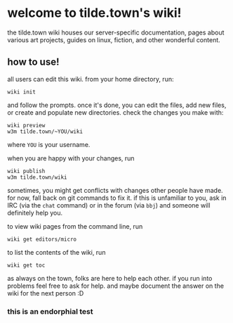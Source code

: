 # welcome to tilde.town's wiki!

the tilde.town wiki houses our server-specific documentation, pages about
various art projects, guides on linux, fiction, and other wonderful content.

## how to use!

all users can edit this wiki. from your home directory, run:

```
wiki init
```

and follow the prompts. once it's done, you can edit the files, add new files,
or create and populate new directories. check the changes you make with:

    wiki preview
    w3m tilde.town/~YOU/wiki

where `YOU` is your username.

when you are happy with your changes, run

    wiki publish
    w3m tilde.town/wiki

sometimes, you might get conflicts with changes other people have made. for
now, fall back on git commands to fix it. if this is unfamiliar to you, ask in
IRC (via the `chat` command) or in the forum (via `bbj`) and someone will
definitely help you.

to view wiki pages from the command line, run

    wiki get editors/micro

to list the contents of the wiki, run

    wiki get toc

as always on the town, folks are here to help each other. if you run into
problems feel free to ask for help. and maybe document the answer on the wiki
for the next person :D

### this is an endorphial test
